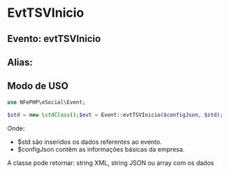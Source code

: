 # EvtTSVInicio

## Evento: evtTSVInicio

## Alias: 


## Modo de USO

```php
use NFePHP\eSocial\Event;

$std = new \stdClass();$evt = Event::evtTSVInicio($configJson, $std);
```

Onde:
- $std são inseridos os dados referentes ao evento.
- $configJson contêm as informações básicas da empresa.

A classe pode retornar: string XML, string JSON ou array com os dados
